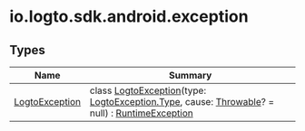 # io.logto.sdk.android.exception


## Types

| Name | Summary |
|---|---|
| [LogtoException](-logto-exception/index.md) | class [LogtoException](-logto-exception/index.md)(type: [LogtoException.Type](-logto-exception/-type/index.md), cause: [Throwable](https://kotlinlang.org/api/latest/jvm/stdlib/kotlin/-throwable/index.html)? = null) : [RuntimeException](https://developer.android.com/reference/kotlin/java/lang/RuntimeException.html) |

